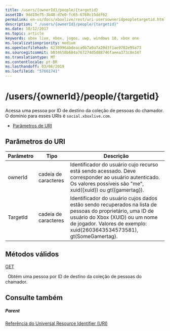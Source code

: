 ```yaml
---
title: /users/{ownerId}/people/{targetid}
assetID: 9dd19e75-3b48-d7e0-fc65-6760c15ddf62
permalink: en-us/docs/xboxlive/rest/uri-usersowneridpeopletargetid.html
description: " /users/{ownerId}/people/{targetid}"
ms.date: 10/12/2017
ms.topic: article
keywords: xbox live, xbox, jogos, uwp, windows 10, xbox one
ms.localizationpriority: medium
ms.openlocfilehash: 6238996abdeaca9b7a9a7a20d3f1ae9702e95a73
ms.sourcegitcommit: b034650b684a767274d5d88746faeea373c8e34f
ms.translationtype: MT
ms.contentlocale: pt-BR
ms.lasthandoff: 03/06/2019
ms.locfileid: "57661741"
---
```

# <a name="usersowneridpeopletargetid"></a>/users/{ownerId}/people/{targetid}
Acessa uma pessoa por ID de destino da coleção de pessoas do chamador. O domínio para esses URIs é `social.xboxlive.com`.
 
  * [Parâmetros de URI](#ID4EV)
 
<a id="ID4EV"></a>

 
## <a name="uri-parameters"></a>Parâmetros do URI
 
| Parâmetro| Tipo| Descrição| 
| --- | --- | --- | 
| ownerId| cadeia de caracteres| Identificador do usuário cujo recurso está sendo acessado. Deve corresponder ao usuário autenticado. Os valores possíveis são "me", xuid({xuid}) ou gt({gamertag}).| 
| TargetId| cadeia de caracteres| Identificador do usuário cujos dados estão sendo recuperados na lista de pessoas do proprietário, uma ID de usuário do Xbox (XUID) ou um nome de jogador. Valores de exemplo: xuid(2603643534573581), gt(SomeGamertag).| 
  
<a id="ID4EQB"></a>

 
## <a name="valid-methods"></a>Métodos válidos

[GET](uri-usersowneridpeopletargetidget.md)

&nbsp;&nbsp;Obtém uma pessoa por ID de destino da coleção de pessoas do chamador.
 
<a id="ID4E1B"></a>

 
## <a name="see-also"></a>Consulte também
 
<a id="ID4E3B"></a>

 
##### <a name="parent"></a>Parent 

[Referência do Universal Resource Identifier (URI)](../atoc-xboxlivews-reference-uris.md)

   